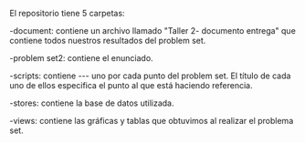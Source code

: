
El repositorio tiene 5 carpetas:

-document: contiene un archivo llamado "Taller 2- documento entrega" que contiene todos nuestros resultados del problem set.

-problem set2: contiene el enunciado.

-scripts: contiene ---  uno por cada punto del problem set. El título de cada uno de ellos especifica el punto al que está haciendo referencia.

-stores: contiene la base de datos utilizada.

-views: contiene las gráficas y tablas que obtuvimos al realizar el problema set.


